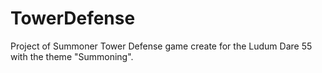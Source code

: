 # TowerDefense
 Project of Summoner Tower Defense game create for the Ludum Dare 55 with the theme "Summoning".

 
